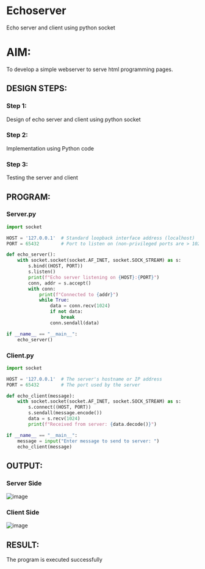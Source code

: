 # Echoserver
Echo server and client using python socket

# AIM:

To develop a simple webserver to serve html programming pages.

## DESIGN STEPS:

### Step 1:

Design of echo server and client using python socket

### Step 2:

Implementation using Python code

### Step 3:

Testing the server and client 

## PROGRAM:
### Server.py
```python
import socket

HOST = '127.0.0.1'  # Standard loopback interface address (localhost)
PORT = 65432        # Port to listen on (non-privileged ports are > 1023)

def echo_server():
    with socket.socket(socket.AF_INET, socket.SOCK_STREAM) as s:
        s.bind((HOST, PORT))
        s.listen()
        print(f"Echo server listening on {HOST}:{PORT}")
        conn, addr = s.accept()
        with conn:
            print(f"Connected to {addr}")
            while True:
                data = conn.recv(1024)
                if not data:
                    break
                conn.sendall(data)

if __name__ == "__main__":
    echo_server()

```

### Client.py
```python
import socket

HOST = '127.0.0.1'  # The server's hostname or IP address
PORT = 65432        # The port used by the server

def echo_client(message):
    with socket.socket(socket.AF_INET, socket.SOCK_STREAM) as s:
        s.connect((HOST, PORT))
        s.sendall(message.encode())
        data = s.recv(1024)
        print(f"Received from server: {data.decode()}")

if __name__ == "__main__":
    message = input("Enter message to send to server: ")
    echo_client(message)

```
## OUTPUT:
### Server Side
![image](https://github.com/Jayamani25/Echoserver/assets/85949888/fb0ab032-3f47-4fa3-94f6-cb5029cf0d55)

### Client Side
![image](https://github.com/Jayamani25/Echoserver/assets/85949888/7b096a67-5edf-444b-9690-186f38bb9904)

## RESULT:
The program is executed successfully
